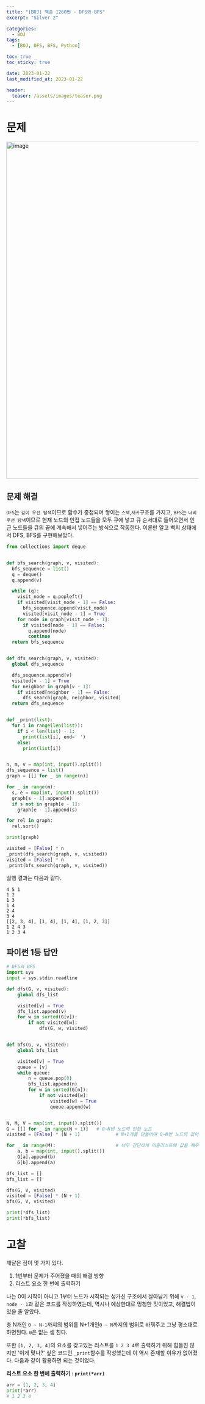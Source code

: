 ```yaml
---
title: "[BOJ] 백준 1260번 - DFS와 BFS" 
excerpt: "Silver 2"

categories:
  - BOJ
tags:
  - [BOJ, DFS, BFS, Python]

toc: true
toc_sticky: true

date: 2023-01-22
last_modified_at: 2023-01-22

header:
  teaser: /assets/images/teaser.png
---
```


# 문제

<img width="884" alt="image" src="https://user-images.githubusercontent.com/121740394/213907759-d59e76d4-e134-43e0-a1d0-b587afb91dd0.png">

## 문제 해결

`DFS`는 `깊이 우선 탐색`이므로 함수가 중첩되며 쌓이는 `스택`,`재귀`구조를 가지고, `BFS`는 `너비 우선 탐색`이므로 현재 노드의 인접 노드들을 모두 큐에 넣고 큐 순서대로 들어오면서 인근 노드들을 큐의 끝에 계속해서 넣어주는 방식으로 작동한다. 이론만 알고 백지 상태에서 DFS, BFS를 구현해보았다.

```py
from collections import deque


def bfs_search(graph, v, visited):
  bfs_sequence = list()
  q = deque()
  q.append(v)

  while (q):
    visit_node = q.popleft()
    if visited[visit_node - 1] == False:
      bfs_sequence.append(visit_node)
      visited[visit_node - 1] = True
    for node in graph[visit_node - 1]:
      if visited[node - 1] == False:
        q.append(node)
        continue
  return bfs_sequence


def dfs_search(graph, v, visited):
  global dfs_sequence

  dfs_sequence.append(v)
  visited[v - 1] = True
  for neighbor in graph[v - 1]:
    if visited[neighbor - 1] == False:
      dfs_search(graph, neighbor, visited)
  return dfs_sequence


def _print(list):
  for i in range(len(list)):
    if i < len(list) - 1:
      print(list[i], end=' ')
    else:
      print(list[i])


n, m, v = map(int, input().split())
dfs_sequence = list()
graph = [[] for _ in range(n)]

for _ in range(m):
  s, e = map(int, input().split())
  graph[s - 1].append(e)
  if s not in graph[e - 1]:
    graph[e - 1].append(s)

for rel in graph:
  rel.sort()

print(graph)

visited = [False] * n
_print(dfs_search(graph, v, visited))
visited = [False] * n
_print(bfs_search(graph, v, visited))
```
실행 결과는 다음과 같다.
```
4 5 1
1 2
1 3
1 4
2 4
3 4
[[2, 3, 4], [1, 4], [1, 4], [1, 2, 3]]
1 2 4 3
1 2 3 4
```

## 파이썬 1등 답안

```py
# DFS와 BFS
import sys
input = sys.stdin.readline

def dfs(G, v, visited):
    global dfs_list

    visited[v] = True
    dfs_list.append(v)
    for w in sorted(G[v]):
        if not visited[w]:
            dfs(G, w, visited)


def bfs(G, v, visited):
    global bfs_list

    visited[v] = True
    queue = [v]
    while queue:
        n = queue.pop(0)
        bfs_list.append(n)
        for w in sorted(G[n]):
            if not visited[w]:
                visited[w] = True
                queue.append(w)


N, M, V = map(int, input().split())
G = [[] for _ in range(N + 1)]   # 0~N번 노드의 인접 노드
visited = [False] * (N + 1)             # N+1개를 만들어야 0~N번 노드의 값이 들어갈 수 있다.

for _ in range(M):                      # 너무 간단하게 이중리스트에 값을 채우는 모습 (...)
    a, b = map(int, input().split())
    G[a].append(b)
    G[b].append(a)

dfs_list = []
bfs_list = []

dfs(G, V, visited)
visited = [False] * (N + 1)
bfs(G, V, visited)

print(*dfs_list)
print(*bfs_list)
```

# 고찰

깨달은 점이 몇 가지 있다.
1. 1번부터 문제가 주어졌을 때의 해결 방향
2. 리스트 요소 한 번에 출력하기

나는 0이 시작이 아니고 1부터 노드가 시작되는 성가신 구조에서 살아남기 위해 `v - 1`, `node - 1`과 같은 코드를 작성하였는데, 역시나 예상한대로 멍청한 짓이었고, 해결법이 있을 줄 알았다. 

총 N개인 `0 ~ N-1`까지의 범위를 N+1개인`0 ~ N`까지의 범위로 바꿔주고 그냥 평소대로 하면된다. `0`은 없는 셈 친다.

또한 `[1, 2, 3, 4]`의 요소를 갖고있는 리스트를 `1 2 3 4`로 출력하기 위해 힘들진 않지만 '이게 맞나?' 싶은 코드인 `_print`함수를 작성했는데 이 역시 존재할 이유가 없어졌다. 다음과 같이 활용하면 되는 것이었다.

**리스트 요소 한 번에 출력하기 : `print(*arr)`**

```py
arr = [1, 2, 3, 4]
print(*arr)
# 1 2 3 4
```
